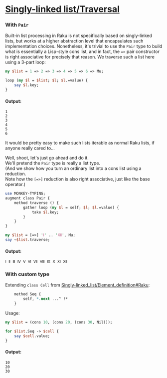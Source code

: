 [1]: https://rosettacode.org/wiki/Singly-linked_list/Traversal

# [Singly-linked list/Traversal][1]





### With `Pair`



Built-in list processing in Raku is not specifically based on singly-linked lists, 
but works at a higher abstraction level that encapsulates such implementation choices.  Nonetheless, it's trivial to use the `Pair` type to build what is essentially a Lisp-style cons list, and in fact, the `=>` pair constructor is right associative for precisely that reason.
We traverse such a list here using a 3-part loop:

```perl
my $list = 1 => 2 => 3 => 4 => 5 => 6 => Mu;

loop (my $l = $list; $l; $l.=value) {
    say $l.key;
}
```

#### Output:
```
1
2
3
4
5
6
```


It would be pretty easy to make such lists iterable as normal Raku lists, 
if anyone really cared to...



Well, shoot, let's just go ahead and do it.  
We'll pretend the `Pair` type is really a list type.  
(And we show how you turn an ordinary list into a cons list using a reduction.  
Note how the `[=>]` reduction is also right associative, 
just like the base operator.)

```perl
use MONKEY-TYPING;
augment class Pair {
    method traverse () {
        gather loop (my $l = self; $l; $l.=value) {
            take $l.key;
        }
    }
}

my $list = [=>] 'Ⅰ' .. 'Ⅻ', Mu;
say ~$list.traverse;
```

#### Output:
```
Ⅰ Ⅱ Ⅲ Ⅳ Ⅴ Ⅵ Ⅶ Ⅷ Ⅸ Ⅹ Ⅺ Ⅻ
```


### With custom type



Extending `class Cell` from [Singly-linked_list/Element_definition#Raku](https://rosettacode.org/wiki/Singly-linked_list/Element_definition#Raku):

```perl
    method Seq {
        self, *.next ...^ !*
    }
```


Usage:

```perl
my $list = (cons 10, (cons 20, (cons 30, Nil)));

for $list.Seq -> $cell {
    say $cell.value;
}
```

#### Output:
```
10
20
30
```
